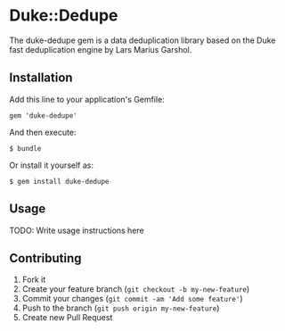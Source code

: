 # Duke::Dedupe

The duke-dedupe gem is a data deduplication library based on the Duke fast deduplication engine by Lars Marius Garshol. 

## Installation

Add this line to your application's Gemfile:

    gem 'duke-dedupe'

And then execute:

    $ bundle

Or install it yourself as:

    $ gem install duke-dedupe

## Usage

TODO: Write usage instructions here

## Contributing

1. Fork it
2. Create your feature branch (`git checkout -b my-new-feature`)
3. Commit your changes (`git commit -am 'Add some feature'`)
4. Push to the branch (`git push origin my-new-feature`)
5. Create new Pull Request
